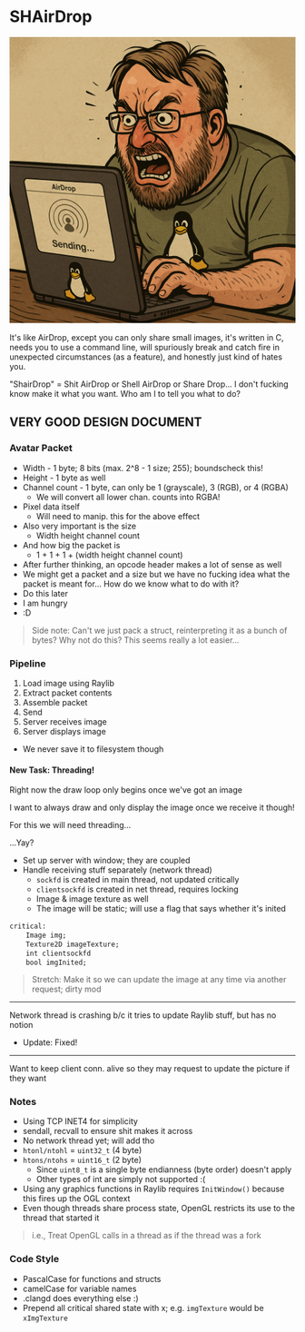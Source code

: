 # SHAirDrop

![I fucking hate AI slop](./github/neckbeard.png) 

It's like AirDrop, except you can only share small images, it's written in C, needs you to use a command line, will spuriously break and catch fire in unexpected circumstances (as a feature), and honestly just kind of hates you.

"ShairDrop" = Shit AirDrop or Shell AirDrop or Share Drop... I don't fucking know make it what you want. Who am I to tell you what to do?

## VERY GOOD DESIGN DOCUMENT

### Avatar Packet

- Width - 1 byte; 8 bits (max. 2^8 - 1 size; 255); boundscheck this!
- Height - 1 byte as well
- Channel count - 1 byte, can only be 1 (grayscale), 3 (RGB), or 4 (RGBA)
   - We will convert all lower chan. counts into RGBA!
- Pixel data itself
   - Will need to manip. this for the above effect
- Also very important is the size
   - Width  height  channel count
- And how big the packet is
   - 1 + 1 + 1 + (width  height  channel count)
- After further thinking, an opcode header makes a lot of sense as well
 - We might get a packet and a size but we have no fucking idea what the packet is meant for... How do we know what to do with it?
 - Do this later
 - I am hungry
 - :D
> Side note: Can't we just pack a struct, reinterpreting it as a bunch of bytes? Why not do this? This seems really a lot easier...

### Pipeline

 1. Load image using Raylib
 2. Extract packet contents
 3. Assemble packet
 4. Send
 5. Server receives image
 6. Server displays image
   - We never save it to filesystem though

#### New Task: Threading!

Right now the draw loop only begins once we've got an image

I want to always draw and only display the image once we receive it though!

For this we will need threading...

...Yay?

- Set up server with window; they are coupled 
- Handle receiving stuff separately (network thread)
    - `sockfd` is created in main thread, not updated critically 
    - `clientsockfd` is created in net thread, requires locking
    - Image & image texture as well
    - The image will be static; will use a flag that says whether it's inited

```
critical:
    Image img;
    Texture2D imageTexture;
    int clientsockfd 
    bool imgInited;
```

> Stretch: Make it so we can update the image at any time via another request; dirty mod

---

Network thread is crashing b/c it tries to update Raylib stuff, but has no notion 
- Update: Fixed!

---

Want to keep client conn. alive so they may request to update the picture if they want

### Notes

- Using TCP INET4 for simplicity
- sendall, recvall to ensure shit makes it across
- No network thread yet; will add tho
- `htonl/ntohl` = `uint32_t` (4 byte)
- `htons/ntohs` = `uint16_t` (2 byte)
    - Since `uint8_t` is a single byte endianness (byte order) doesn't apply
    - Other types of int are simply not supported :(
- Using any graphics functions in Raylib requires `InitWindow()` because this fires up the OGL context
- Even though threads share process state, OpenGL restricts its use to the thread that started it
> i.e., Treat OpenGL calls in a thread as if the thread was a fork 

### Code Style

- PascalCase for functions and structs
- camelCase for variable names
- .clangd does everything else :)
- Prepend all critical shared state with x; e.g. `imgTexture` would be `xImgTexture`
